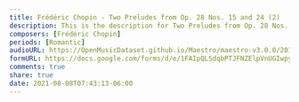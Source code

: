 ```yaml
---
title: Frédéric Chopin - Two Preludes from Op. 28 Nos. 15 and 24 (2)
description: This is the description for Two Preludes from Op. 28 Nos. 15 and 24 by Frédéric Chopin
composers: [Frédéric Chopin]
periods: [Romantic]
audioURL: https://OpenMusicDataset.github.io/Maestro/maestro-v3.0.0/2011/MIDI-Unprocessed_11_R1_2011_MID--AUDIO_R1-D4_11_Track11_wav.midi
formURL: https://docs.google.com/forms/d/e/1FAIpQLSdqbPTJFNZElpVnUGIwpy47ldUcz_8nVTCc4INb7YueR-FYng/viewform
comments: true
share: true
date: 2021-08-08T07:43:13-06:00
---
```

